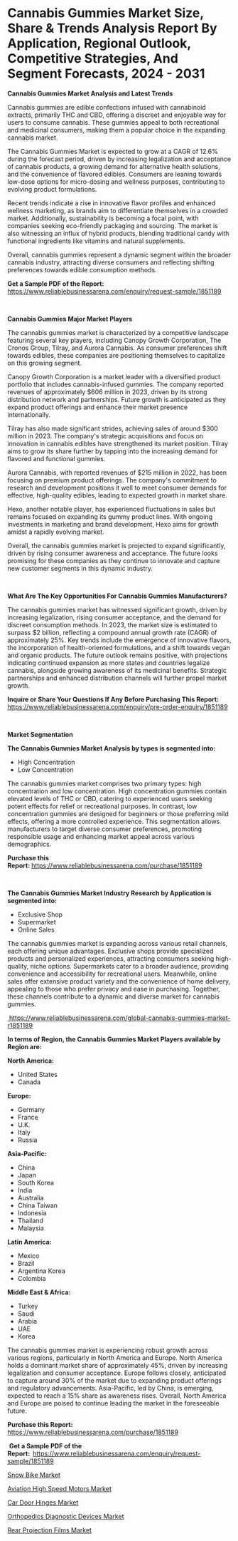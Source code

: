 <p><h1>Cannabis Gummies Market Size, Share & Trends Analysis Report By Application, Regional Outlook, Competitive Strategies, And Segment Forecasts, 2024 - 2031</h1></p><p><strong>Cannabis Gummies Market Analysis and Latest Trends</strong></p>
<p><p>Cannabis gummies are edible confections infused with cannabinoid extracts, primarily THC and CBD, offering a discreet and enjoyable way for users to consume cannabis. These gummies appeal to both recreational and medicinal consumers, making them a popular choice in the expanding cannabis market.</p><p>The Cannabis Gummies Market is expected to grow at a CAGR of 12.6% during the forecast period, driven by increasing legalization and acceptance of cannabis products, a growing demand for alternative health solutions, and the convenience of flavored edibles. Consumers are leaning towards low-dose options for micro-dosing and wellness purposes, contributing to evolving product formulations.</p><p>Recent trends indicate a rise in innovative flavor profiles and enhanced wellness marketing, as brands aim to differentiate themselves in a crowded market. Additionally, sustainability is becoming a focal point, with companies seeking eco-friendly packaging and sourcing. The market is also witnessing an influx of hybrid products, blending traditional candy with functional ingredients like vitamins and natural supplements.</p><p>Overall, cannabis gummies represent a dynamic segment within the broader cannabis industry, attracting diverse consumers and reflecting shifting preferences towards edible consumption methods.</p></p>
<p><strong>Get a Sample PDF of the Report:&nbsp;</strong> <a href="https://www.reliablebusinessarena.com/enquiry/request-sample/1851189?utm_campaign=1286&utm_medium=2&utm_source=Github&utm_content=ia&utm_term=18102024&utm_id=cannabis-gummies">https://www.reliablebusinessarena.com/enquiry/request-sample/1851189</a></p>
<p>&nbsp;</p>
<p><strong>Cannabis Gummies Major Market Players</strong></p>
<p><p>The cannabis gummies market is characterized by a competitive landscape featuring several key players, including Canopy Growth Corporation, The Cronos Group, Tilray, and Aurora Cannabis. As consumer preferences shift towards edibles, these companies are positioning themselves to capitalize on this growing segment. </p><p>Canopy Growth Corporation is a market leader with a diversified product portfolio that includes cannabis-infused gummies. The company reported revenues of approximately $606 million in 2023, driven by its strong distribution network and partnerships. Future growth is anticipated as they expand product offerings and enhance their market presence internationally.</p><p>Tilray has also made significant strides, achieving sales of around $300 million in 2023. The company's strategic acquisitions and focus on innovation in cannabis edibles have strengthened its market position. Tilray aims to grow its share further by tapping into the increasing demand for flavored and functional gummies.</p><p>Aurora Cannabis, with reported revenues of $215 million in 2022, has been focusing on premium product offerings. The company's commitment to research and development positions it well to meet consumer demands for effective, high-quality edibles, leading to expected growth in market share.</p><p>Hexo, another notable player, has experienced fluctuations in sales but remains focused on expanding its gummy product lines. With ongoing investments in marketing and brand development, Hexo aims for growth amidst a rapidly evolving market.</p><p>Overall, the cannabis gummies market is projected to expand significantly, driven by rising consumer awareness and acceptance. The future looks promising for these companies as they continue to innovate and capture new customer segments in this dynamic industry.</p></p>
<p>&nbsp;</p>
<p><strong>What Are The Key Opportunities For Cannabis Gummies Manufacturers?</strong></p>
<p><p>The cannabis gummies market has witnessed significant growth, driven by increasing legalization, rising consumer acceptance, and the demand for discreet consumption methods. In 2023, the market size is estimated to surpass $2 billion, reflecting a compound annual growth rate (CAGR) of approximately 25%. Key trends include the emergence of innovative flavors, the incorporation of health-oriented formulations, and a shift towards vegan and organic products. The future outlook remains positive, with projections indicating continued expansion as more states and countries legalize cannabis, alongside growing awareness of its medicinal benefits. Strategic partnerships and enhanced distribution channels will further propel market growth.</p></p>
<p><strong>Inquire or Share Your Questions If Any Before Purchasing This Report:</strong> <a href="https://www.reliablebusinessarena.com/enquiry/pre-order-enquiry/1851189?utm_campaign=1286&utm_medium=2&utm_source=Github&utm_content=ia&utm_term=18102024&utm_id=cannabis-gummies">https://www.reliablebusinessarena.com/enquiry/pre-order-enquiry/1851189</a></p>
<p>&nbsp;</p>
<p><strong>Market Segmentation</strong></p>
<p><strong>The Cannabis Gummies Market Analysis by types is segmented into:</strong></p>
<p><ul><li>High Concentration</li><li>Low Concentration</li></ul></p>
<p><p>The cannabis gummies market comprises two primary types: high concentration and low concentration. High concentration gummies contain elevated levels of THC or CBD, catering to experienced users seeking potent effects for relief or recreational purposes. In contrast, low concentration gummies are designed for beginners or those preferring mild effects, offering a more controlled experience. This segmentation allows manufacturers to target diverse consumer preferences, promoting responsible usage and enhancing market appeal across various demographics.</p></p>
<p><strong>Purchase this Report:&nbsp;</strong><a href="https://www.reliablebusinessarena.com/purchase/1851189?utm_campaign=1286&utm_medium=2&utm_source=Github&utm_content=ia&utm_term=18102024&utm_id=cannabis-gummies">https://www.reliablebusinessarena.com/purchase/1851189</a></p>
<p>&nbsp;</p>
<p><strong>The Cannabis Gummies Market Industry Research by Application is segmented into:</strong></p>
<p><ul><li>Exclusive Shop</li><li>Supermarket</li><li>Online Sales</li></ul></p>
<p><p>The cannabis gummies market is expanding across various retail channels, each offering unique advantages. Exclusive shops provide specialized products and personalized experiences, attracting consumers seeking high-quality, niche options. Supermarkets cater to a broader audience, providing convenience and accessibility for recreational users. Meanwhile, online sales offer extensive product variety and the convenience of home delivery, appealing to those who prefer privacy and ease in purchasing. Together, these channels contribute to a dynamic and diverse market for cannabis gummies.</p></p>
<p><a href="https://www.reliablebusinessarena.com/global-cannabis-gummies-market-r1851189?utm_campaign=1286&utm_medium=2&utm_source=Github&utm_content=ia&utm_term=18102024&utm_id=cannabis-gummies">&nbsp;https://www.reliablebusinessarena.com/global-cannabis-gummies-market-r1851189</a></p>
<p><strong>In terms of Region, the Cannabis Gummies Market Players available by Region are:</strong></p>
<p>
    <p> <strong> North America: </strong>
        <ul>
            <li>United States</li>
            <li>Canada</li>
        </ul>
        </p> 
    <p> <strong> Europe: </strong>
        <ul>
            <li>Germany</li>
            <li>France</li>
            <li>U.K.</li>
            <li>Italy</li>
            <li>Russia</li>
        </ul>
        </p> 
    <p> <strong> Asia-Pacific: </strong>
        <ul>
            <li>China</li>
            <li>Japan</li>
            <li>South Korea</li>
            <li>India</li>
            <li>Australia</li>
            <li>China Taiwan</li>
            <li>Indonesia</li>
            <li>Thailand</li>
            <li>Malaysia</li>
        </ul>
        </p> 
    <p> <strong> Latin America: </strong>
        <ul>
            <li>Mexico</li>
            <li>Brazil</li>
            <li>Argentina Korea</li>
            <li>Colombia</li>
        </ul>
        </p> 
    <p> <strong> Middle East & Africa: </strong>
        <ul>
            <li>Turkey</li>
            <li>Saudi</li>
            <li>Arabia</li>
            <li>UAE</li>
            <li>Korea</li>
        </ul>
    </p>
    </p>
<p><p>The cannabis gummies market is experiencing robust growth across various regions, particularly in North America and Europe. North America holds a dominant market share of approximately 45%, driven by increasing legalization and consumer acceptance. Europe follows closely, anticipated to capture around 30% of the market due to expanding product offerings and regulatory advancements. Asia-Pacific, led by China, is emerging, expected to reach a 15% share as awareness rises. Overall, North America and Europe are poised to continue leading the market in the foreseeable future.</p></p>
<p><strong>Purchase this Report: </strong><a href="https://www.reliablebusinessarena.com/purchase/1851189?utm_campaign=1286&utm_medium=2&utm_source=Github&utm_content=ia&utm_term=18102024&utm_id=cannabis-gummies">https://www.reliablebusinessarena.com/purchase/1851189</a></p>
<p>&nbsp;<strong>Get a Sample PDF of the Report:&nbsp;&nbsp;</strong><a href="https://www.reliablebusinessarena.com/enquiry/request-sample/1851189?utm_campaign=1286&utm_medium=2&utm_source=Github&utm_content=ia&utm_term=18102024&utm_id=cannabis-gummies">https://www.reliablebusinessarena.com/enquiry/request-sample/1851189</a></p>
<p><strong></strong></p>
<p><p><a href="https://www.linkedin.com/pulse/snow-bike-revenue-growth-report-2024-2031-marketixir-knr2f?utm_campaign=1286&utm_medium=2&utm_source=Github&utm_content=ia&utm_term=18102024&utm_id=cannabis-gummies">Snow Bike Market</a></p><p><a href="https://github.com/vimar16th/Market-Research-Report-List-6/blob/main/aviation-high-speed-motors-market.md?utm_campaign=1286&utm_medium=2&utm_source=Github&utm_content=ia&utm_term=18102024&utm_id=cannabis-gummies">Aviation High Speed Motors Market</a></p><p><a href="https://www.linkedin.com/pulse/booming-car-door-hinges-market-sector-analysis-growth-projections-khfyf?utm_campaign=1286&utm_medium=2&utm_source=Github&utm_content=ia&utm_term=18102024&utm_id=cannabis-gummies">Car Door Hinges Market</a></p><p><a href="https://github.com/luckyshygirl/Market-Research-Report-List-6/blob/main/orthopedics-diagnostic-devices-market.md?utm_campaign=1286&utm_medium=2&utm_source=Github&utm_content=ia&utm_term=18102024&utm_id=cannabis-gummies">Orthopedics Diagnostic Devices Market</a></p><p><a href="https://www.linkedin.com/pulse/global-rear-projection-films-market-analysis-trends-forecasts-mpyge?utm_campaign=1286&utm_medium=2&utm_source=Github&utm_content=ia&utm_term=18102024&utm_id=cannabis-gummies">Rear Projection Films Market</a></p></p>